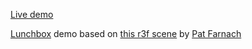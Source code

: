 [Live demo](https://lunchbox-stencil.netlify.app/)

[Lunchbox](https://lunchboxjs.com/) demo based on [this r3f scene](https://twitter.com/PFarnach/status/1527502263471718402) by [Pat Farnach](https://twitter.com/PFarnach)
